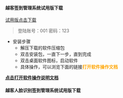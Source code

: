 #### 越客签到管理系统试用版下载

<a href="http://qiniuhelp.yuekesoft.com/download/%E8%B6%8A%E5%AE%A2%E4%BC%9A%E8%AE%AE%E7%AD%BE%E5%88%B0%E7%AE%A1%E7%90%86%E8%BD%AF%E4%BB%B6%28%E8%AF%95%E7%94%A8%E7%89%88%29.zip" target="_blank">试用版点击下载</a> 

> 登陆账号：001 密码：123

* 安装步骤
	* 解压下载的软件压缩包
	* 双击安装包，一直下一步，直到完成
	* 双击桌面软件图标，启动软件
	* 具体操作，可以浏览下面的链接<font color=orange><b>打开软件操作文档<b></font>


<a href="http://help.yuekesoft.com/web/#/1?page_id=2" target="_blank">点击打开软件操作说明文档</a>


#### 越客人脸识别签到管理系统试用版下载





